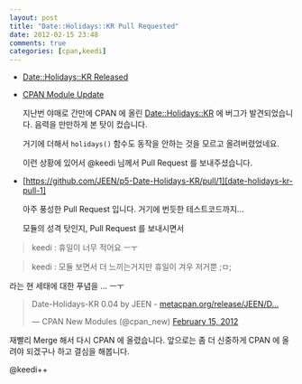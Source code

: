 ```yaml
---
layout: post
title: "Date::Holidays::KR Pull Requested"
date: 2012-02-15 23:48
comments: true
categories: [cpan,keedi]
---
```


* [Date::Holidays::KR Released][post-date-holidays-kr-released]

* [CPAN Module Update][post-cpan-module-update]


    지난번 야매로 간만에 CPAN 에 올린 [Date::Holidays::KR][cpan-date-holidays-kr] 에 버그가 발견되었습니다. 음력을 만만하게 본 탓이 컸습니다.
  
  거기에 더해서 `holidays()` 함수도 동작을 안하는 것을 모르고 올려버렸었네요.
  
  이런 상황에 있어서 @keedi 님께서 Pull Request 를 보내주셨습니다.

  
* [https://github.com/JEEN/p5-Date-Holidays-KR/pull/1][date-holidays-kr-pull-1]


  아주 풍성한 Pull Request 입니다. 거기에 번듯한 테스트코드까지...

  모듈의 성격 탓인지, Pull Request 를 보내시면서

> keedi : 휴일이 너무 적어요 ㅡㅜ

> keedi : 모듈 보면서 더 느끼는거지만 휴일이 겨우 저거뿐 ;ㅁ;

  라는 현 세태에 대한 푸념을 ... ㅡㅜ

<blockquote class="twitter-tweet"><p>Date-Holidays-KR 0.04 by JEEN - <a href="http://t.co/9Jcv6nws" title="http://metacpan.org/release/JEEN/Date-Holidays-KR-0.04/">metacpan.org/release/JEEN/D…</a></p>&mdash; CPAN New Modules (@cpan_new) <a href="https://twitter.com/cpan_new/status/169756771706089472" data-datetime="2012-02-15T12:15:42+00:00">February 15, 2012</a></blockquote>

 재빨리 Merge 해서 다시 CPAN 에 올렸습니다.  앞으로는 좀 더 신중하게 CPAN 에 올려야 되겠구나 하고 결심을 해봅니다.
  
  @keedi++
 
[post-cpan-module-update]:http://jeen.github.com/blog/2012/02/09/cpan-module-update/
[post-date-holidays-kr-released]:http://jeen.github.com/blog/2012/02/07/date-holidays-kr-0-dot-01-released/
[cpan-date-holidays-kr]:http://metacpan.org/module/Date::Holidays::KR
[date-holidays-kr-pull-1]:https://github.com/JEEN/p5-Date-Holidays-KR/pull/1
